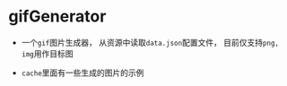# gifGenerator

- 一个`gif`图片生成器， 从资源中读取`data.json`配置文件， 目前仅支持`png, img`用作目标图

- `cache`里面有一些生成的图片的示例
